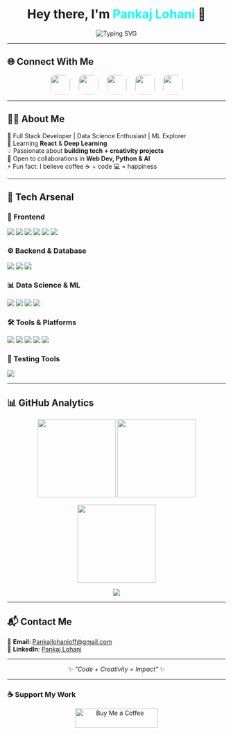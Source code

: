<!-- Title with Animated Wave -->
<h1 align="center">
  Hey there, I'm <span style="color:#00FFFF;">Pankaj Lohani</span> 👋
</h1>

<p align="center">
  <img 
    src="https://readme-typing-svg.herokuapp.com?font=Fira+Code&weight=600&size=22&duration=3000&pause=1000&center=true&vCenter=true&color=00FFFF&width=600&lines=Full+Stack+Web+Developer+💻;Data+Science+Enthusiast+📊;Machine+Learning+Explorer+🤖;Always+Learning+%26+Building+🚀" 
    alt="Typing SVG" 
  />
</p>

---

## 🌐 Connect With Me  
<p align="center" style="display:flex; gap:20px; justify-content:center; flex-wrap:wrap;">

  <!-- Instagram -->
  <a href="https://www.instagram.com/pankajlohani_2020/" target="_blank">
    <img src="https://skillicons.dev/icons?i=instagram" height="45" style="border-radius:12px; transition:transform 0.3s, box-shadow 0.3s;" onmouseover="this.style.transform='scale(1.2)'; this.style.boxShadow='0 0 18px #E1306C';" onmouseout="this.style.transform='scale(1)'; this.style.boxShadow='none';"/>
  </a>

  <!-- HackerRank -->
  <a href="https://www.hackerrank.com/pankajlohani2016" target="_blank">
    <img src="https://skillicons.dev/icons?i=hackerrank" height="45" style="border-radius:12px; transition:transform 0.3s, box-shadow 0.3s;" onmouseover="this.style.transform='scale(1.2)'; this.style.boxShadow='0 0 18px #2EC866';" onmouseout="this.style.transform='scale(1)'; this.style.boxShadow='none';"/>
  </a>

  <!-- Codeforces -->
  <a href="https://codeforces.com/profile/pankajlohaniofficial" target="_blank">
    <img src="https://img.icons8.com/external-tal-revivo-shadow-tal-revivo/50/000000/external-codeforces-programming-competitions-and-contests-programming-community-logo-shadow-tal-revivo.png" height="45" style="border-radius:12px; transition:transform 0.3s, box-shadow 0.3s;" onmouseover="this.style.transform='rotate(10deg) scale(1.2)'; this.style.boxShadow='0 0 18px #ff9800';" onmouseout="this.style.transform='scale(1)'; this.style.boxShadow='none';"/>
  </a>

  <!-- LeetCode -->
  <a href="https://leetcode.com/u/Pankaj_Lohani3/" target="_blank">
    <img src="https://skillicons.dev/icons?i=leetcode" height="45" style="border-radius:12px; transition:transform 0.3s, box-shadow 0.3s;" onmouseover="this.style.transform='scale(1.2)'; this.style.boxShadow='0 0 18px #FFA116';" onmouseout="this.style.transform='scale(1)'; this.style.boxShadow='none';"/>
  </a>

  <!-- LinkedIn -->
  <a href="https://www.linkedin.com/in/pankaj-lohani-3454aa247/" target="_blank">
    <img src="https://skillicons.dev/icons?i=linkedin" height="45" style="border-radius:12px; transition:transform 0.3s, box-shadow 0.3s;" onmouseover="this.style.transform='scale(1.2)'; this.style.boxShadow='0 0 18px #0A66C2';" onmouseout="this.style.transform='scale(1)'; this.style.boxShadow='none';"/>
  </a>

</p>

--- 

## 🧑‍💻 About Me  
🎯 Full Stack Developer | Data Science Enthusiast | ML Explorer  
🌱 Learning **React** & **Deep Learning**  
💡 Passionate about **building tech + creativity projects**  
🤝 Open to collaborations in **Web Dev, Python & AI**  
⚡ Fun fact: I believe coffee ☕ + code 💻 = happiness  

---
## 🚀 Tech Arsenal  

### 🎨 Frontend  
<p align="left">
  <img src="https://img.shields.io/badge/HTML5-E34F26?style=for-the-badge&logo=html5&logoColor=white">
  <img src="https://img.shields.io/badge/CSS3-1572B6?style=for-the-badge&logo=css3&logoColor=white">
  <img src="https://img.shields.io/badge/JavaScript-F7DF1E?style=for-the-badge&logo=javascript&logoColor=black">
  <img src="https://img.shields.io/badge/React-61DAFB?style=for-the-badge&logo=react&logoColor=black">
  <img src="https://img.shields.io/badge/Tailwind-38B2AC?style=for-the-badge&logo=tailwind-css&logoColor=white">
  <img src="https://img.shields.io/badge/Bootstrap-7952B3?style=for-the-badge&logo=bootstrap&logoColor=white">
</p>  

### ⚙️ Backend & Database  
<p align="left">
  <img src="https://img.shields.io/badge/Node.js-339933?style=for-the-badge&logo=node.js&logoColor=white">
  <img src="https://img.shields.io/badge/Express-000000?style=for-the-badge&logo=express&logoColor=white">
  <img src="https://img.shields.io/badge/MySQL-4479A1?style=for-the-badge&logo=mysql&logoColor=white">
</p>  

### 📊 Data Science & ML  
<p align="left">
  <img src="https://img.shields.io/badge/Python-3776AB?style=for-the-badge&logo=python&logoColor=white">
  <img src="https://img.shields.io/badge/Pandas-150458?style=for-the-badge&logo=pandas&logoColor=white">
  <img src="https://img.shields.io/badge/NumPy-013243?style=for-the-badge&logo=numpy&logoColor=white">
  <img src="https://img.shields.io/badge/Scikit--Learn-F7931E?style=for-the-badge&logo=scikit-learn&logoColor=white">
</p>  

### 🛠 Tools & Platforms  
<p align="left">
  <img src="https://img.shields.io/badge/GitHub-181717?style=for-the-badge&logo=github&logoColor=white">
  <img src="https://img.shields.io/badge/VSCode-007ACC?style=for-the-badge&logo=visualstudiocode&logoColor=white">
  <img src="https://img.shields.io/badge/Jupyter-F37626?style=for-the-badge&logo=jupyter&logoColor=white">
  <img src="https://img.shields.io/badge/Figma-F24E1E?style=for-the-badge&logo=figma&logoColor=white">
  <img src="https://img.shields.io/badge/Vite-646CFF?style=for-the-badge&logo=vite&logoColor=white">
</p>  

### 🧪 Testing Tools  
<p align="left">
  <img src="https://img.shields.io/badge/Postman-FF6C37?style=for-the-badge&logo=postman&logoColor=white">
</p>  

---

## 📊 GitHub Analytics  

<p align="center">
  <img src="https://github-readme-stats.vercel.app/api?username=PankajLohaniOfficial&show_icons=true&theme=tokyonight&hide_border=true" height="180px"/>
  <img src="https://github-readme-stats.vercel.app/api/top-langs/?username=PankajLohaniOfficial&layout=compact&theme=tokyonight&hide_border=true" height="180px"/>
</p>

<p align="center">
  <img src="https://streak-stats.demolab.com?user=PankajLohaniOfficial&theme=tokyonight-duo&hide_border=true" height="180px"/>
</p>

<p align="center">
  <img src="https://github-readme-activity-graph.vercel.app/graph?username=PankajLohaniOfficial&theme=tokyo-night&area=true&hide_border=true"/>
</p>

---

## 📬 Contact Me  
📧 **Email**: [Pankajlohanioff@gmail.com](mailto:Pankajlohanioff@gmail.com)  
💼 **LinkedIn**: [Pankaj Lohani](https://www.linkedin.com/in/pankaj-lohani-3454aa247/)  

---

<div align="center">
  
✨ *"Code + Creativity = Impact"* ✨  

</div>

---

### ☕ Support My Work  
<p align="center">
  <a href="https://buymeacoffee.com/pankajloha6">
    <img src="https://cdn.buymeacoffee.com/buttons/v2/default-yellow.png" height="45" width="190" alt="Buy Me a Coffee"/>
  </a>
</p>
